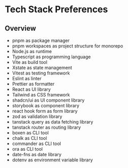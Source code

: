 # Tech Stack Preferences

## Overview

- pnpm as package manager
- pnpm workspaces as project structure for monorepo
- Node.js as runtime
- Typescript as programming language
- Vite as build tool
- Xstate as state management
- Vitest as testing framework
- Eslint as linter
- Prettier as formatter
- React as UI library
- Tailwind as CSS framework
- shadcn/ui as UI component library
- storybook as component library
- react hook form as form library
- zod as validation library
- tanstack query as data fetching library
- tanstack router as routing library
- boxen as CLI tool
- chalk as CLI tool
- commander as CLI tool
- ora as CLI tool
- date-fns as date library
- dotenv as environment variable library
